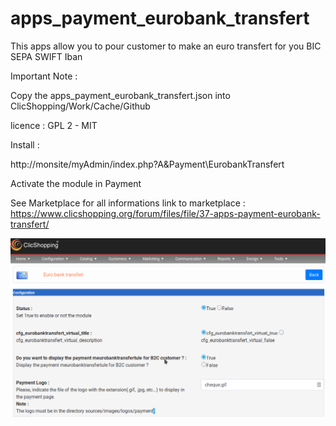 # apps_payment_eurobank_transfert

This apps allow you to pour customer to make an euro transfert for you
BIC
SEPA
SWIFT
Iban

Important Note :

Copy the apps_payment_eurobank_transfert.json into ClicShopping/Work/Cache/Github

licence  : GPL 2 - MIT

Install :

http://monsite/myAdmin/index.php?A&Payment\EurobankTransfert

Activate the module in Payment

See Marketplace for all informations
link to marketplace : https://www.clicshopping.org/forum/files/file/37-apps-payment-eurobank-transfert/

![moneris](https://github.com/ClicShoppingOfficialModulesV3/apps_payment_eurobank_transfert/blob/master/ModuleInfosJson/eurobank.png)


